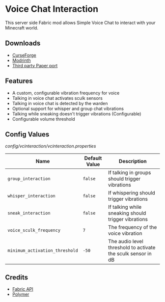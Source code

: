# Voice Chat Interaction

This server side Fabric mod allows Simple Voice Chat to interact with your Minecraft world.

## Downloads

- [CurseForge](https://www.curseforge.com/minecraft/mc-mods/voice-chat-interaction)
- [Modrinth](https://modrinth.com/mod/voice-chat-interaction)
- [Third party Paper port](https://github.com/iGalaxyYT/voicechat-interaction-paper)

## Features

- A custom, configurable vibration frequency for voice
- Talking in voice chat activates sculk sensors
- Talking in voice chat is detected by the warden
- Optional support for whisper and group chat vibrations
- Talking while sneaking doesn't trigger vibrations (Configurable)
- Configurable volume threshold

## Config Values

*config/vcinteraction/vcinteraction.properties*

|Name| Default Value | Description                                                  |
|---|---------------|--------------------------------------------------------------|
|`group_interaction`| `false`       | If talking in groups should trigger vibrations               |
|`whisper_interaction`| `false`       | If whispering should trigger vibrations                      |
|`sneak_interaction`| `false`       | If talking while sneaking should trigger vibrations          |
|`voice_sculk_frequency`| `7`           | The frequency of the voice vibration                         |
|`minimum_activation_threshold`| `-50`         | The audio level threshold to activate the sculk sensor in dB |

## Credits

- [Fabric API](https://github.com/FabricMC/fabric)
- [Polymer](https://github.com/Patbox/polymer)
